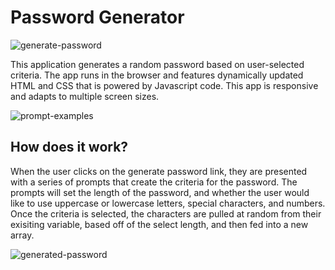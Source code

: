 # Password Generator

<img scr="https://github.com/kecoston/generate-password/assets/generate-password.jpg" alt="generate-password">

This application generates a random password based on user-selected criteria. The app runs in the browser and features dynamically updated HTML and CSS that is powered by Javascript code. This app is responsive and adapts to multiple screen sizes. 

<img scr="https://github.com/kecoston/generate-password/assets/generate-password-prompts.jpg" alt="prompt-examples">

## How does it work? 

When the user clicks on the generate password link, they are presented with a series of prompts that create the criteria for the password. The prompts will set the length of the password, and whether the user would like to use uppercase or lowercase letters, special characters, and numbers. Once the criteria is selected, the characters are pulled at random from their exisiting variable, based off of the select length, and then fed into a new array. 

<img scr="https://github.com/kecoston/generate-password/assets/generated-password.jpg" alt="generated-password">
